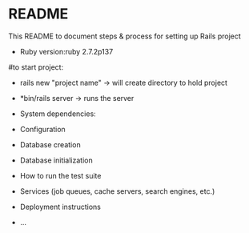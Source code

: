 # README

This README to document steps & process for setting up Rails project

* Ruby version:ruby 2.7.2p137


#to start project: 
* rails new "project name" -> will create directory to hold project
* *bin/rails server -> runs the server

* System dependencies:

* Configuration

* Database creation

* Database initialization

* How to run the test suite

* Services (job queues, cache servers, search engines, etc.)

* Deployment instructions

* ...
